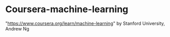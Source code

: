 # Coursera-machine-learning
"https://www.coursera.org/learn/machine-learning" by Stanford University, Andrew Ng

